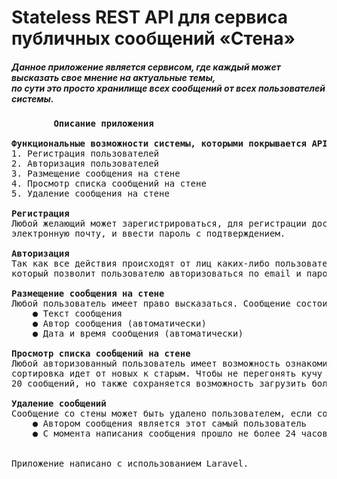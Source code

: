 <h1>Stateless REST API для сервиса публичных сообщений «Стена»</h1>
<h5>Данное приложение является сервисом, где каждый может высказать свое мнение на актуальные темы,<br>
по сути это просто хранилище всех сообщений от всех пользователей системы.</h5>


<pre>
        <b>Описание приложения</b>

<b>Функциональные возможности системы, которыми покрывается API:</b>
1. Регистрация пользователей
2. Авторизация пользователей
3. Размещение сообщения на стене
4. Просмотр списка сообщений на стене
5. Удаление сообщения на стене

<b>Регистрация </b>
Любой желающий может зарегистрироваться, для регистрации достаточно указать: имя, 
электронную почту, и ввести пароль с подтверждением.

<b>Авторизация</b>
Так как все действия происходят от лиц каких-либо пользователей, сделан endpoint, 
который позволит пользователю авторизоваться по email и паролю.

<b>Размещение сообщения на стене</b>
Любой пользователь имеет право высказаться. Сообщение состоит из следующих данных:
    ● Текст сообщения
    ● Автор сообщения (автоматически)
    ● Дата и время сообщения (автоматически)

<b>Просмотр списка сообщений на стене</b>
Любой авторизованный пользователь имеет возможность ознакомиться со всеми сообщениями на стене, 
сортировка идет от новых к старым. Чтобы не перегонять кучу трафика, выводятся последние 
20 сообщений, но также сохраняется возможность загрузить более старые сообщения.

<b>Удаление сообщений</b>
Сообщение со стены может быть удалено пользователем, если соблюдаются два условия:
    ● Автором сообщения является этот самый пользователь
    ● С момента написания сообщения прошло не более 24 часов


Приложение написано с использованием Laravel.
</pre>

